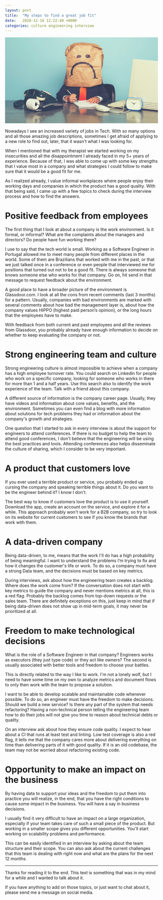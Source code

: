 ```yaml
---
layout: post
title:  "My steps to find a great job fit"
date:   2020-12-16 12:22:40 +0000
categories: culture engineering interview
---
```


![An employee wearing a paper bag with a sad face on it](/assets/images/posts/2020-12-16-my-steps-to-find-a-great-job-fit/header.jpg)

Nowadays I see an increased variety of jobs in Tech. With so many options and all those amazing job descriptions, sometimes I get afraid of applying to a new role to find out, later, that it wasn't what I was looking for.

When I mentioned that with my therapist we started working on my insecurities and all the disappointment I already faced in my 5+ years of experience. Because of that, I was able to come up with some key strengths that I value most in a company and what strategies I could follow to make sure that it would be a good fit for me.

As I realized already, I value informal workplaces where people enjoy their working days and companies in which the product has a good quality. With that being said, I came up with a few topics to check during the interview process and how to find the answers.

# Positive feedback from employees

The first thing that I look at about a company is the work environment. Is it formal, or informal? What are the complaints about the managers and directors? Do people have fun working there?

I use to say that the tech world is small. Working as a Software Engineer in Portugal allowed me to meet many people from different places in the world. Some of them are Brazilians that worked with me in the past, or that we just talked once in a conference or even people that interviewed me for positions that turned out not to be a good fit. There is always someone that knows someone else who works for that company. Go on, hit send in that message to request feedback about the environment.

A good place to have a broader picture of the environment is Glassdoor.com. I look at all the cons from recent comments (last 3 months) for a pattern. Usually, companies with bad environments are marked with several comments about how bad the management layer is, about how the company values HIPPO (highest paid person’s opinion), or the long hours that the employees have to make.

With feedback from both current and past employees and all the reviews from Glassdoor, you probably already have enough information to decide on whether to keep evaluating the company or not.

# Strong engineering team and culture

Strong engineering culture is almost impossible to achieve when a company has a high employee turnover rate. You could search on Linkedin for people who work on a specific company, looking for someone who works in there for more than 1 and a half years. Use this search also to identify the work experience of the team. Talk with a friend about this company.

A different source of information is the company career page. Usually, they have videos and information about core values, benefits, and the environment. Sometimes you can even find a blog with more information about solutions for tech problems they had or information about the company's growth and strategies.

One question that I started to ask in every interview is about the support for engineers to attend conferences. If there is no budget to help the team to attend good conferences, I don't believe that the engineering will be using the best practices and tools. Attending conferences also helps disseminate the culture of sharing, which I consider to be very important.

# A product that customers love

If you ever used a terrible product or service, you probably ended up cursing the company and speaking terrible things about it. Do you want to be the engineer behind it? I know I don't.

The best way to know if customers love the product is to use it yourself. Download the app, create an account on the service, and explore it for a while. This approach probably won't work for a B2B company, so try to look on its website for current customers to see if you know the brands that work with them.

# A data-driven company

Being data-driven, to me, means that the work I'll do has a high probability of being meaningful. I want to understand the problems I’m trying to fix and how it changes the customer's life or work. To do so, a company must have a strong Data team, and the decisions must be based on key metrics.

During interviews, ask about how the engineering team creates a backlog. Where does the work come from? If the conversation does not start with key metrics to guide the company and never mentions metrics at all, this is a red flag. Probably the backlog comes from top-down requests or the sales team. There are definitely exceptions on this, just keep in mind that if being data-driven does not show up in mid-term goals, it may never be prioritized at all.

# Freedom to make technological decisions

What is the role of a Software Engineer in that company? Engineers works as executors (they just type code) or they act like owners? The second is usually associated with better tools and freedom to choose your battles.

This is directly related to the way I like to work. I'm not a lonely wolf, but I need to have some time on my own to analyze metrics and document flows to only then work with the team to propose a solution.

I want to be able to develop scalable and maintainable code whenever possible. To do so, an engineer must have the freedom to make decisions. Should we build a new service? Is there any part of the system that needs refactoring? Having a non-technical person telling the engineering team how to do their jobs will not give you time to reason about technical debts or quality.

On an interview ask about how they ensure code quality. I expect to hear about a CI that runs at least test and linting. Low test coverage is also a red flag, it tells me that the company cares more about delivering everything on time than delivering parts of it with good quality. If it is an old codebase, the team may not be worried about refactoring existing code.

# Opportunity to make an impact on the business

By having data to support your ideas and the freedom to put them into practice you will realize, in the end, that you have the right conditions to cause some impact in the business. You will have a say in business decisions.

I usually find it very difficult to have an impact on a large organization, especially if your team takes care of such a small piece of the product. But working in a smaller scope gives you different opportunities. You'll start working on scalability problems and performance.

This can be easily identified in an interview by asking about the team structure and their scope. You can also ask about the current challenges that this team is dealing with right now and what are the plans for the next 12 months.

---

Thanks for reading it to the end. This text is something that was in my mind for a while and I wanted to talk about it.

If you have anything to add on those topics, or just want to chat about it, please send me a message on social media.